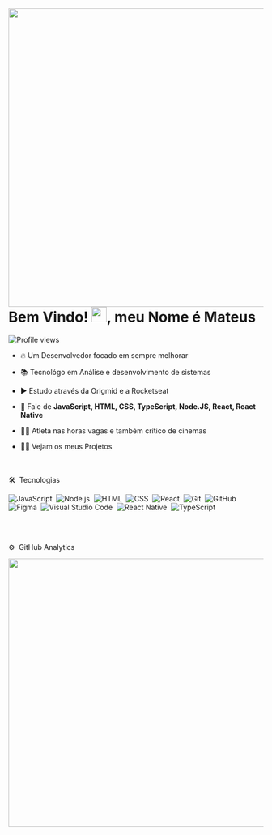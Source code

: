 <img align="right" height="590em" src="https://raw.githubusercontent.com/gist/MateusFrancoDev/f51efc461a71d4d69d8747d5f1fde5fc/raw/3ef2e6d58f235d1a17d9b16744730551d5e91f5c/gitcard.svg"/>
<h1 align="left">Bem Vindo! <img src="https://raw.githubusercontent.com/kaueMarques/kaueMarques/master/hi.gif" height="30px">, meu Nome é Mateus</h1>
<p align="left"> <img src="https://komarev.com/ghpvc/?username=MateusFrancoDev&color=blue" alt="Profile views" /> </p>

- 🔥 Um Desenvolvedor focado em sempre melhorar

- 📚 Tecnológo em Análise e desenvolvimento de sistemas 

- ▶️ Estudo através da Origmid e a Rocketseat

- 💬 Fale de  **JavaScript, HTML, CSS, TypeScript, Node.JS, React, React Native**

- 🏃‍♂️ Atleta nas horas vagas e também crítico de cinemas 

- 👨‍💻 Vejam os meus Projetos 





<br><br>
🛠 &nbsp;Tecnologias 

![JavaScript](https://img.shields.io/badge/-JavaScript-05122A?style=flat&logo=javascript)&nbsp;
![Node.js](https://img.shields.io/badge/-Node.js-05122A?style=flat&logo=node.js)&nbsp;
![HTML](https://img.shields.io/badge/-HTML-05122A?style=flat&logo=HTML5)&nbsp;
![CSS](https://img.shields.io/badge/-CSS-05122A?style=flat&logo=CSS3&logoColor=1572B6)&nbsp;
![React](https://img.shields.io/badge/-React-05122A?style=flat&logo=react)&nbsp;
![Git](https://img.shields.io/badge/-Git-05122A?style=flat&logo=git)&nbsp;
![GitHub](https://img.shields.io/badge/-GitHub-05122A?style=flat&logo=github)&nbsp;
![Figma](https://img.shields.io/badge/-Figma-05122A?style=flat&logo=figma)&nbsp;
![Visual Studio Code](https://img.shields.io/badge/-Visual%20Studio%20Code-05122A?style=flat&logo=visual-studio-code&logoColor=007ACC)&nbsp;
![React Native](https://img.shields.io/badge/-React%20Native-05122A?style=flat&logo=react)&nbsp;
![TypeScript](https://img.shields.io/badge/-TypeScript-05122A?style=flat&logo=typescript)&nbsp;

<br><br>

 ⚙️ &nbsp;GitHub Analytics

<p align="left">
<img width="530em" src="https://github-readme-stats.vercel.app/api/top-langs/?username=MateusFrancoDev&layout=compact&theme=vision-friendly-dark" />
</p>


<br><br>





